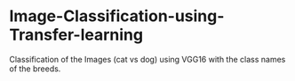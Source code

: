 # Image-Classification-using-Transfer-learning
Classification of the Images (cat vs dog) using VGG16 with the class names of the breeds.
